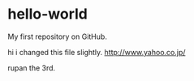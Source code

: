 # hello-world
My first repository on GitHub.

hi i changed this file slightly.
<a>http://www.yahoo.co.jp/</a>

rupan the 3rd.
